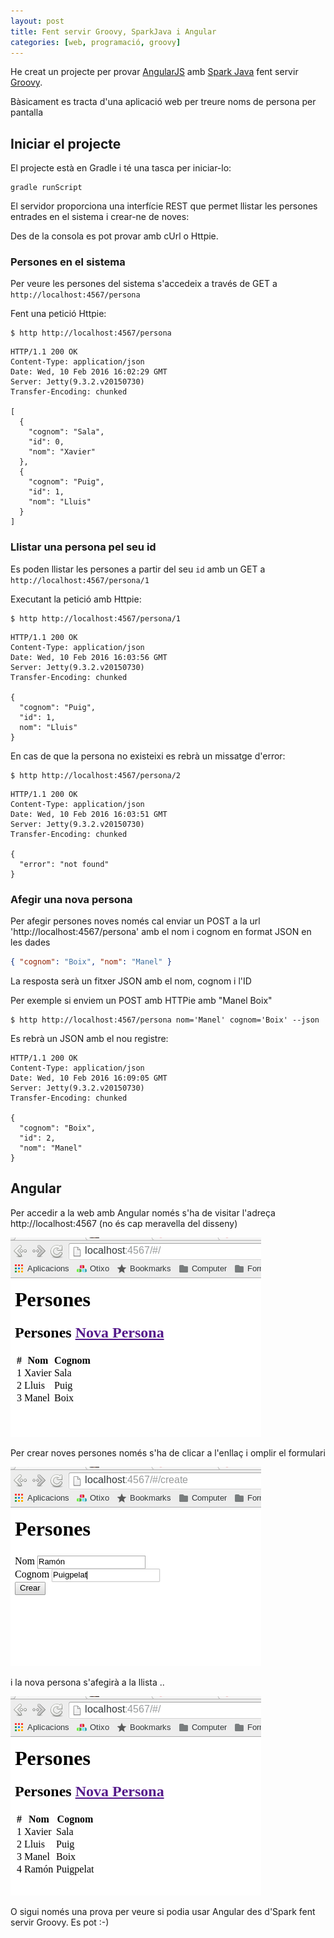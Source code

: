 ```yaml
---
layout: post
title: Fent servir Groovy, SparkJava i Angular
categories: [web, programació, groovy]
---
```

He creat un projecte per provar [AngularJS](https://angularjs.org/) amb [Spark Java](http://sparkjava.com/) fent servir [Groovy](http://www.groovy-lang.org/).

Bàsicament es tracta d'una aplicació web per treure noms de persona per pantalla

Iniciar el projecte
-----------------------
El projecte està en Gradle i té una tasca per iniciar-lo:

    gradle runScript

El servidor proporciona una interfície REST que permet llistar les persones entrades en el sistema i crear-ne de noves:

Des de la consola es pot provar amb cUrl o Httpie.

### Persones en el sistema
Per veure les persones del sistema s'accedeix a través de GET a ```http://localhost:4567/persona```

Fent una petició Httpie:

    $ http http://localhost:4567/persona

```http
HTTP/1.1 200 OK
Content-Type: application/json
Date: Wed, 10 Feb 2016 16:02:29 GMT
Server: Jetty(9.3.2.v20150730)
Transfer-Encoding: chunked

[
  {
    "cognom": "Sala",
    "id": 0,
    "nom": "Xavier"
  },
  {
    "cognom": "Puig",
    "id": 1,
    "nom": "Lluis"
  }
]
```

### Llistar una persona pel seu id
Es poden llistar les persones a partir del seu ``id`` amb un GET a ``http://localhost:4567/persona/1``

Executant la petició amb Httpie:

    $ http http://localhost:4567/persona/1

```http
HTTP/1.1 200 OK
Content-Type: application/json
Date: Wed, 10 Feb 2016 16:03:56 GMT
Server: Jetty(9.3.2.v20150730)
Transfer-Encoding: chunked

{
  "cognom": "Puig",
  "id": 1,
  nom": "Lluis"
}
```

En cas de que la persona no existeixi es rebrà un missatge d'error:

    $ http http://localhost:4567/persona/2

```http
HTTP/1.1 200 OK
Content-Type: application/json
Date: Wed, 10 Feb 2016 16:03:51 GMT
Server: Jetty(9.3.2.v20150730)
Transfer-Encoding: chunked

{
  "error": "not found"
}
```

### Afegir una nova persona
Per afegir persones noves només cal enviar un POST a la url 'http://localhost:4567/persona' amb el nom i cognom en format JSON en les dades

```json
{ "cognom": "Boix", "nom": "Manel" }
```
La resposta serà un fitxer JSON amb el nom, cognom i l'ID

Per exemple si enviem un POST amb HTTPie amb "Manel Boix"

    $ http http://localhost:4567/persona nom='Manel' cognom='Boix' --json

Es rebrà un JSON amb el nou registre:

```http
HTTP/1.1 200 OK
Content-Type: application/json
Date: Wed, 10 Feb 2016 16:09:05 GMT
Server: Jetty(9.3.2.v20150730)
Transfer-Encoding: chunked

{
  "cognom": "Boix",
  "id": 2,
  "nom": "Manel"
}
```

Angular
-----------------
Per accedir a la web amb Angular només s'ha de visitar l'adreça http://localhost:4567 (no és cap meravella del disseny)

![web](https://github.com/utrescu/Groovy-Spark-Angular/raw/master/images/web.png)

Per crear noves persones només s'ha de clicar a l'enllaç i omplir el formulari

![crear](https://github.com/utrescu/Groovy-Spark-Angular/raw/master/images/crear.png)

i la nova persona s'afegirà a la llista ..

![resultat](https://github.com/utrescu/Groovy-Spark-Angular/raw/master/images/web2.png)

O sigui només una prova per veure si podia usar Angular des d'Spark fent servir Groovy. Es pot :-)
